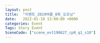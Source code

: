 ```yaml
---
layout: post
title:  "이벤트_2019여름_0화_오프닝"
date:   2022-01-10 13:00:00 +0000
categories: Event
Tags: Story Event
SceneCode: ["scene_evt190627_cp0_q1_s10"]
---
```


